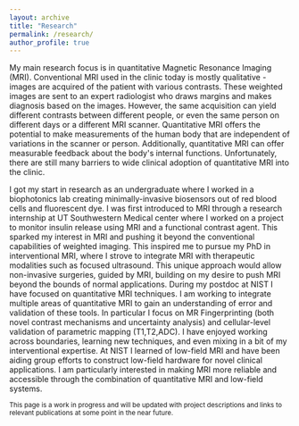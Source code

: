 ```yaml
---
layout: archive
title: "Research"
permalink: /research/
author_profile: true
---
```


My main research focus is in quantitative Magnetic Resonance Imaging (MRI). Conventional MRI used in the clinic today is mostly qualitative - images are acquired of the patient with various contrasts. These weighted images are sent to an expert radiologist who draws margins and makes diagnosis based on the images. However, the same acquisition can yield different contrasts between different people, or even the same person on different days or a different MRI scanner. Quantitative MRI offers the potential to make measurements of the human body that are independent of variations in the scanner or person. Additionally, quantitative MRI can offer measurable feedback about the body's internal functions. Unfortunately, there are still many barriers to wide clinical adoption of quantitative MRI into the clinic. 

I got my start in research as an undergraduate where I worked in a biophotonics lab creating minimally-invasive biosensors out of red blood cells and fluorescent dye. I was first introduced to MRI through a research internship at UT Southwestern Medical center where I worked on a project to monitor insulin release using MRI and a functional contrast agent. This sparked my interest in MRI and pushing it beyond the conventional capabilities of weighted imaging. This inspired me to pursue my PhD in interventional MRI, where I strove to integrate MRI with therapeutic modalities such as focused ultrasound. This unique approach would allow non-invasive surgeries, guided by MRI, building on my desire to push MRI beyond the bounds of normal applications. During my postdoc at NIST I have focused on quantitative MRI techniques. I am working to integrate multiple areas of quantitative MRI to gain an understanding of error and validation of these tools. In particular I focus on MR Fingerprinting (both novel contrast mechanisms and uncertainty analysis) and cellular-level validation of parametric mapping (T1,T2,ADC). I have enjoyed working across boundaries, learning new techniques, and even mixing in a bit of my interventional expertise. At NIST I learned of low-field MRI and have been aiding group efforts to construct low-field hardware for novel clinical applications. I am particularly interested in making MRI more reliable and accessible through the combination of quantitative MRI and low-field systems.  

<sub>This page is a work in progress and will be updated with project descriptions and links to relevant publications at some point in the near future. </sub>
